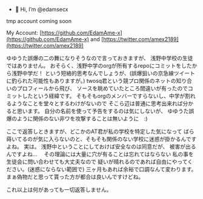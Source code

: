 - 👋 Hi, I’m @edamsecx

tmp account
coming soon

My Account: [https://github.com/EdamAme-x](https://github.com/EdamAme-x) and [https://twitter.com/amex2189](https://twitter.com/amex2189)

ゆゆうた誤爆の二の舞になりそうなので言っておきますが、
浅野中学校の生徒ではありません。
おそらく、浅野中学のorgが所有するrepoにコミットをしたから浅野中学だ！
という短絡的思考なんでしょうが、(誤爆狙いの京急線ツイートに釣られた可能性もありますが。)
twosq君という競プロ関係のネットの知り合いのプロフィールから飛び、
ソースを眺めていたところ間違いが有ったのでコミットしたという経緯です。
そもそもorgのメンバーですらないし、中学が割れるようなことを堂々とするわけがないので
そこら辺は普通に思考出来れば分かると思います。
自分の名前を使って予告をするのは気にしないが、
ゆゆうた誤爆のように関係のない非ワを攻撃することは無いように　:)

ここで返答しときますが、どこかのAT君が私の学校を特定した気になって
ばら蒔いてるのが気に入らないのと、そもそも関係のない学校に迷惑が掛かるんですよね。
実は。
浅野中ということにしておけば安全なのは同意だが、
被害が出るんですよね…　
その理論には大量に穴が有ることは忘れてはならない
私の事を生徒会に問い合わせても大丈夫なので
疑いが晴れるのであれば自由にやってください。(迷惑にならない範囲で)
三ヶ月もあれば余裕で口調なんて変わります。
まぁ偽物だと思って貰った方が都合は良いんですけどね。

これ以上は何があっても一切返答しません。

<!---
edamsecx/edamsecx is a ✨ special ✨ repository because its `README.md` (this file) appears on your GitHub profile.
You can click the Preview link to take a look at your changes.
--->
